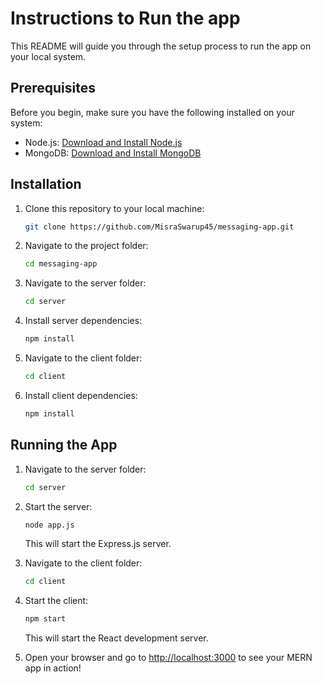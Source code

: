 # Instructions to Run the app
This README will guide you through the setup process to run the app on your local system.

## Prerequisites

Before you begin, make sure you have the following installed on your system:

- Node.js: [Download and Install Node.js](https://nodejs.org/)
- MongoDB: [Download and Install MongoDB](https://docs.mongodb.com/manual/installation/)

## Installation

1. Clone this repository to your local machine:

   ```bash
   git clone https://github.com/MisraSwarup45/messaging-app.git
   ```

2. Navigate to the project folder:

   ```bash
   cd messaging-app
   ```

3. Navigate to the server folder:

   ```bash
   cd server
   ```

4. Install server dependencies:

   ```bash
   npm install
   ```

5. Navigate to the client folder:

   ```bash
   cd client
   ```

6. Install client dependencies:

   ```bash
   npm install
   ```


## Running the App

1. Navigate to the server folder:

   ```bash
   cd server
   ```

2. Start the server:

   ```bash
   node app.js
   ```

   This will start the Express.js server.

1. Navigate to the client folder:

   ```bash
   cd client
   ```

2. Start the client:

   ```bash
   npm start
   ```

   This will start the React development server.

3. Open your browser and go to [http://localhost:3000](http://localhost:3000) to see your MERN app in action!
